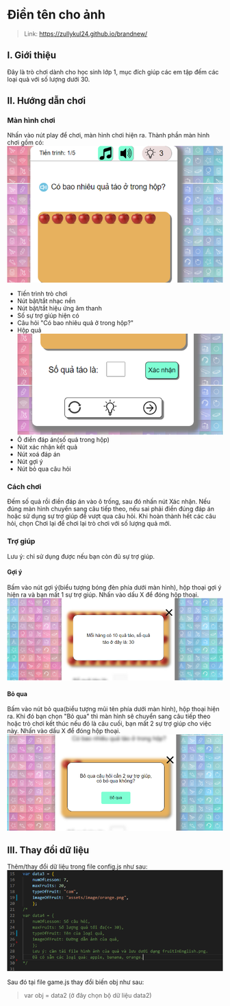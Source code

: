 # Điền tên cho ảnh
>Link: https://zullykul24.github.io/brandnew/
## I. Giới thiệu
Đây là trò chơi dành cho học sinh lớp 1, mục đích giúp các em tập đếm các loại quả với số lượng dưới 30.
## II. Hướng dẫn chơi
### Màn hình chơi
Nhấn vào nút play để chơi, màn hình chơi hiện ra.
Thành phần màn hình chơi gồm có:
 ![Screenshot](https://github.com/zullykul24/brandnew/blob/master/assets/forReadme/topScr.png)
* Tiến trình trò chơi
* Nút bật/tắt nhạc nền
* Nút bật/tắt hiệu ứng âm thanh
* Số sự trợ giúp hiện có
* Câu hỏi "Có bao nhiêu quả ở trong hộp?"
* Hộp quả
 ![Screenshot](https://github.com/zullykul24/brandnew/blob/master/assets/forReadme/botScr.png)
* Ô điền đáp án(số quả trong hộp)
* Nút xác nhận kết quả
* Nút xoá đáp án
* Nút gợi ý
* Nút bỏ qua câu hỏi
### Cách chơi
Đếm số quả rồi điền đáp án vào ô trống, sau đó nhấn nút Xác nhận. Nếu đúng màn hình chuyển sang câu tiếp theo, nếu sai phải điền đúng đáp án hoặc sử dụng sự trợ giúp để vượt qua câu hỏi. Khi hoàn thành hết các câu hỏi, chọn Chơi lại để chơi lại trò chơi với số lượng quả mới.
### Trợ giúp
Lưu ý: chỉ sử dụng được nếu bạn còn đủ sự trợ giúp.
#### Gợi ý
Bấm vào nút gợi ý(biểu tượng bóng đèn phía dưới màn hình), hộp thoại gợi ý hiện ra và bạn mất 1 sự trợ giúp. Nhấn vào dấu X để đóng hộp thoại.
 ![Screenshot](https://github.com/zullykul24/brandnew/blob/master/assets/forReadme/hintBox.png)
#### Bỏ qua
Bấm vào nút bỏ qua(biểu tượng mũi tên phía dưới màn hình), hộp thoại hiện ra. Khi đó bạn chọn "Bỏ qua" thì màn hình sẽ chuyển sang câu tiếp theo hoặc trò chơi kết thúc nếu đó là câu cuối, bạn mất 2 sự trợ giúp cho việc này. Nhấn vào dấu X để đóng hộp thoại.
 ![Screenshot](https://github.com/zullykul24/brandnew/blob/master/assets/forReadme/nextBox.png)
## III. Thay đổi dữ liệu
Thêm/thay đổi dữ liệu trong file config.js như sau:
![Screenshot](https://github.com/zullykul24/brandnew/blob/master/assets/forReadme/changeConfig.png)

Sau đó tại file game.js thay đổi biến obj như sau:
> var obj = data2 (ở đây chọn bộ dữ liệu data2)



